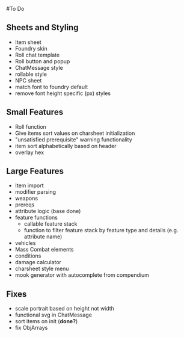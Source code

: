 
#To Do
## Sheets and Styling
- Item sheet
- Foundry skin
- Roll chat template
- Roll button and popup
- ChatMessage style
- rollable style
- NPC sheet
- match font to foundry default
- remove font height specific (px) styles
## Small Features 
- Roll function
- Give items sort values on charsheet initialization
- "unsatisfied prerequisite" warning functionality
- item sort alphabetically based on header
- overlay hex
## Large Features
- Item import
- modifier parsing
- weapons
- prereqs
- attribute logic (base done)
- feature functions
	- callable feature stack
	- function to filter feature stack by feature type and details (e.g. attribute name)
- vehicles
- Mass Combat elements
- conditions
- damage calculator
- charsheet style menu
- mook generator with autocomplete from compendium
## Fixes
- scale portrait based on height not width
- functional svg in ChatMessage
- sort items on init (**done?**)
- fix ObjArrays

